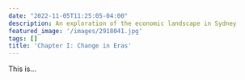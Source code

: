 ```yaml
---
date: "2022-11-05T11:25:05-04:00"
description: An exploration of the economic landscape in Sydney
featured_image: '/images/2918041.jpg'
tags: []
title: 'Chapter I: Change in Eras'
---
```

This is...
